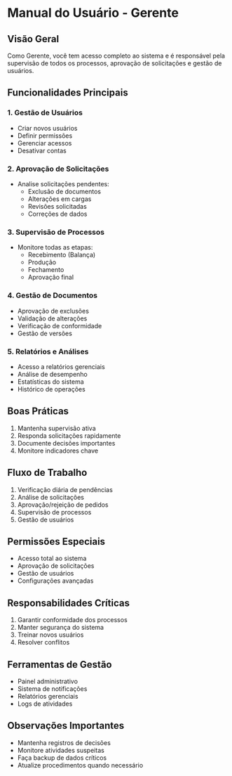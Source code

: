 # Manual do Usuário - Gerente

## Visão Geral
Como Gerente, você tem acesso completo ao sistema e é responsável pela supervisão de todos os processos, aprovação de solicitações e gestão de usuários.

## Funcionalidades Principais

### 1. Gestão de Usuários
- Criar novos usuários
- Definir permissões
- Gerenciar acessos
- Desativar contas

### 2. Aprovação de Solicitações
- Analise solicitações pendentes:
  - Exclusão de documentos
  - Alterações em cargas
  - Revisões solicitadas
  - Correções de dados

### 3. Supervisão de Processos
- Monitore todas as etapas:
  - Recebimento (Balança)
  - Produção
  - Fechamento
  - Aprovação final

### 4. Gestão de Documentos
- Aprovação de exclusões
- Validação de alterações
- Verificação de conformidade
- Gestão de versões

### 5. Relatórios e Análises
- Acesso a relatórios gerenciais
- Análise de desempenho
- Estatísticas do sistema
- Histórico de operações

## Boas Práticas
1. Mantenha supervisão ativa
2. Responda solicitações rapidamente
3. Documente decisões importantes
4. Monitore indicadores chave

## Fluxo de Trabalho
1. Verificação diária de pendências
2. Análise de solicitações
3. Aprovação/rejeição de pedidos
4. Supervisão de processos
5. Gestão de usuários

## Permissões Especiais
- Acesso total ao sistema
- Aprovação de solicitações
- Gestão de usuários
- Configurações avançadas

## Responsabilidades Críticas
1. Garantir conformidade dos processos
2. Manter segurança do sistema
3. Treinar novos usuários
4. Resolver conflitos

## Ferramentas de Gestão
- Painel administrativo
- Sistema de notificações
- Relatórios gerenciais
- Logs de atividades

## Observações Importantes
- Mantenha registros de decisões
- Monitore atividades suspeitas
- Faça backup de dados críticos
- Atualize procedimentos quando necessário
